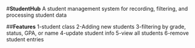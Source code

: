 #**StudentHub**
A student management system for recording, filtering, and processing student data

##**Features**
1-student class
2-Adding new students 
3-filtering by grade, status, GPA, or name
4-update student info
5-view all students
6-remove student entries
